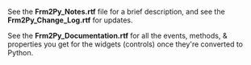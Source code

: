 See the **Frm2Py_Notes.rtf** file for a brief description,
and see the **Frm2Py_Change_Log.rtf** for updates.

See the **Frm2Py_Documentation.rtf** for all the events,
methods, & properties you get for the widgets (controls)
once they're converted to Python.
